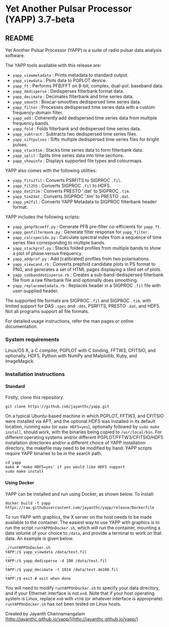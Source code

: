 # Yet Another Pulsar Processor (YAPP) 3.7-beta
## README

Yet Another Pulsar Processor (YAPP) is a suite of radio pulsar data analysis software.

The YAPP tools available with this release are:

* `yapp_viewmetadata` : Prints metadata to standard output.
* `yapp_viewdata` : Plots data to PGPLOT device.
* `yapp_ft` : Performs PFB/FFT on 8-bit, complex, dual-pol. baseband data.
* `yapp_dedisperse` : Dedisperses filterbank format data.
* `yapp_decimate` : Decimates filterbank and time series data.
* `yapp_smooth` : Boxcar-smoothes dedispersed time series data.
* `yapp_filter` : Processes dedispersed time series data with a custom frequency-domain filter.
* `yapp_add` : Coherently add dedispersed time series data from multiple frequency bands.
* `yapp_fold` : Folds filterbank and dedispersed time series data.
* `yapp_subtract` : Subtracts two dedispersed time series files.
* `yapp_siftpulses` : Sifts multiple dedispersed time series files for bright pulses.
* `yapp_stacktim` : Stacks time series data to form filterbank data.
* `yapp_split` : Splits time series data into time sections.
* `yapp_showinfo` : Displays supported file types and colourmaps.

YAPP also comes with the following utilities:

* `yapp_fits2fil` : Converts PSRFITS to SIGPROC `.fil`.
* `yapp_fil2h5` : Converts SIGPROC `.fil` to HDF5.
* `yapp_dat2tim` : Converts PRESTO '.dat' to SIGPROC `.tim`.
* `yapp_tim2dat` : Converts SIGPROC '.tim' to PRESTO `.dat`.
* `yapp_ym2fil` : Converts YAPP Metadata to SIGPROC filterbank header format.

YAPP includes the following scripts:

* `yapp_genpfbcoeff.py` : Generate PFB pre-filter co-efficients for `yapp_ft`.
* `yapp_genfiltermask.py` : Generate filter response for `yapp_filter`.
* `yapp_calcspecidx.py` : Calculate spectral index from a sequence of time series files corresponding to multiple bands.
* `yapp_stackprof.py` : Stacks folded profiles from multiple bands to show a plot of phase versus frequency.
* `yapp_addprof.py` : Add [calibrated] profiles from two polarisations.
* `yapp_viewcand.rb` : Converts prepfold candidate plots in PS format to PNG, and generates a set of HTML pages displaying a tiled set of plots.
* `yapp_subbanddedisperse.rb` : Creates a sub-band-dedispersed filterbank file from a raw filterbank file and optionally does smoothing.
* `yapp_replacemetadata.rb` : Replaces header in a SIGPROC `.fil` file with user-supplied header.

The supported file formats are SIGPROC `.fil` and SIGPROC `.tim`, with limited support for DAS `.spec` and `.dds`, PSRFITS, PRESTO `.dat`, and HDF5. Not all programs support all file formats.

For detailed usage instructions, refer the man pages or online documentation.

### System requirements

Linux/OS X, a C compiler, PGPLOT with C binding, FFTW3, CFITSIO, and optionally, HDF5, Python with NumPy and Matplotlib, Ruby, and ImageMagick.

### Installation instructions

#### Standard

Firstly, clone this repository.

```
git clone https://github.com/jayanthc/yapp.git
```

On a typical Ubuntu-based machine in which PGPLOT, FFTW3, and CFITSIO were installed via APT, and the optional HDF5 was installed in its default location, running `make` (or `make HDF5=yes`), optionally followed by `sudo make install`, should work, with the binaries being copied to `/usr/local/bin`. For different operating systems and/or different PGPLOT/FFTW3/CFITSIO/HDF5 installation directories and/or a different choice of YAPP installation directory, the makefile may need to be modified by hand. YAPP scripts require YAPP binaries to be in the search path.

```
cd yapp
make # 'make HDF5=yes' if you would like HDF5 support
sudo make install
```

#### Using Docker

YAPP can be installed and run using Docker, as shown below. To install:

```
docker build -t yapp https://raw.githubusercontent.com/jayanthc/yapp/release/Dockerfile
```

To run YAPP with graphics, the X server on the host needs to be made available to the container. The easiest way to use YAPP with graphics is to run the script `runYAPPOnDocker.sh`, which will run the container, mounting a data volume of your choice to `/data`, and provide a terminal to work on that data. An example is given below.

```
./runYAPPOnDocker.sh
YAPP:/$ yapp_viewdata /data/test.fil
...
YAPP:/$ yapp_dedisperse -d 100 /data/test.fil
...
YAPP:/$ yapp_decimate -t 1024 /data/test.dm100.fil
...
YAPP:/$ exit # exit when done
```

You will need to modify `runYAPPOnDocker.sh` to specify your data directory, and if your Ethernet interface is not `en0`. Note that if your host operating system is Linux, replace `en0` with `eth0` (or whatever interface is appropriate). `runYAPPOnDocker.sh` has not been tested on Linux hosts.

Created by Jayanth Chennamangalam  
[http://jayanthc.github.io/yapp/](http://jayanthc.github.io/yapp/)
